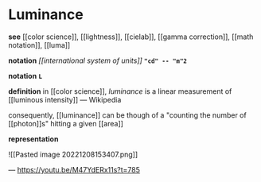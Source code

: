 # Luminance

**see** [[color science]], [[lightness]], [[cielab]], [[gamma correction]], [[math notation]], [[luma]]

**notation** _[[international system of units]]_ **`"cd" -- "m"2`**

**notation** **`L`**

**definition** in [[color science]], _luminance_ is a linear measurement of [[luminous intensity]] &mdash; Wikipedia

consequently, [[luminance]] can be though of a "counting the number of [[photon]]s" hitting a given [[area]]

**representation**

![[Pasted image 20221208153407.png]]

&mdash; <https://youtu.be/M47YdERx11s?t=785>
